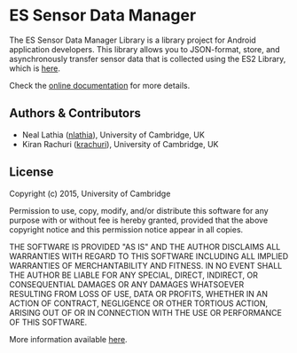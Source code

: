 # ES Sensor Data Manager

The ES Sensor Data Manager Library is a library project for Android application developers. 
This library allows you to JSON-format, store, and asynchronously transfer sensor data that is collected using the 
ES2 Library, which is [here](https://github.com/emotionsense/SensorManager).

Check the [online documentation](http://emotionsense.github.io/) for more details.

## Authors & Contributors
* Neal Lathia ([nlathia](https://github.com/nlathia)), University of Cambridge, UK
* Kiran Rachuri ([krachuri](https://github.com/krachuri)), University of Cambridge, UK

## License
Copyright (c) 2015, University of Cambridge 

Permission to use, copy, modify, and/or distribute this software for any
purpose with or without fee is hereby granted, provided that the above
copyright notice and this permission notice appear in all copies.

THE SOFTWARE IS PROVIDED "AS IS" AND THE AUTHOR DISCLAIMS ALL WARRANTIES
WITH REGARD TO THIS SOFTWARE INCLUDING ALL IMPLIED WARRANTIES OF
MERCHANTABILITY AND FITNESS. IN NO EVENT SHALL THE AUTHOR BE LIABLE FOR ANY
SPECIAL, DIRECT, INDIRECT, OR CONSEQUENTIAL DAMAGES OR ANY DAMAGES
WHATSOEVER RESULTING FROM LOSS OF USE, DATA OR PROFITS, WHETHER IN AN
ACTION OF CONTRACT, NEGLIGENCE OR OTHER TORTIOUS ACTION, ARISING OUT OF OR
IN CONNECTION WITH THE USE OR PERFORMANCE OF THIS SOFTWARE.

More information available [here](http://en.wikipedia.org/wiki/BSD_licenses).
